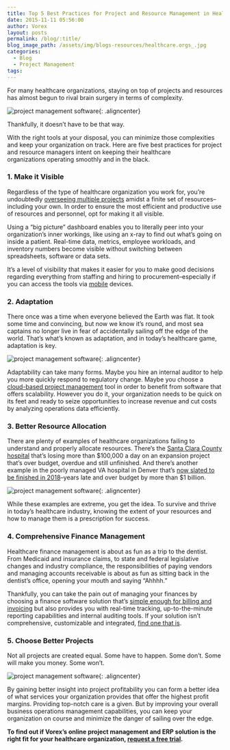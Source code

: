 ```yaml
---
title: Top 5 Best Practices for Project and Resource Management in Healthcare Orgs
date: 2015-11-11 05:56:00
author: Vorex
layout: posts
permalink: /blog/:title/
blog_image_path: /assets/img/blogs-resources/healthcare.orgs_.jpg
categories:
  - Blog
  - Project Management
tags:  
---
```



For many healthcare organizations, staying on top of projects and resources has almost begun to rival brain surgery in terms of complexity.

![project management software](https://media.giphy.com/media/ByTXInkbCJ0Vq/giphy.gif){: .aligncenter}

Thankfully, it doesn’t have to be that way.

With the right tools at your disposal, you can minimize those complexities and keep your organization on track. Here are five best practices for project and resource managers intent on keeping their healthcare organizations operating smoothly and in the black.

### 1. Make it Visible

Regardless of the type of healthcare organization you work for, you’re undoubtedly [overseeing multiple projects](http://www.vorex.com/supercharging-business-insights-with-online-project-management-erp/#more-1508) amidst a finite set of resources–including your own. In order to ensure the most efficient and productive use of resources and personnel, opt for making it all visible.

Using a “big picture” dashboard enables you to literally peer into your organization’s inner workings, like using an x-ray to find out what’s going on inside a patient. Real-time data, metrics, employee workloads, and inventory numbers become visible without switching between spreadsheets, software or data sets.

It’s a level of visibility that makes it easier for you to make good decisions regarding everything from staffing and hiring to procurement–especially if you can access the tools via [mobile](http://www.vorex.com/media/vorex-launches-mobile-app-for-its-business-management-platform-improving-productivity-anywhere-any-time/) devices.

### 2. Adaptation

There once was a time when everyone believed the Earth was flat. It took some time and convincing, but now we know it’s round, and most sea captains no longer live in fear of accidentally sailing off the edge of the world. That’s what’s known as adaptation, and in today’s healthcare game, adaptation is key.

![project management software](https://media.giphy.com/media/rVz1J8spLtUtO/giphy.gif){: .aligncenter}

Adaptability can take many forms. Maybe you hire an internal auditor to help you more quickly respond to regulatory change. Maybe you choose a [cloud-based project management](http://www.vorex.com/product/online-project-management/) tool in order to benefit from software that offers scalability. However you do it, your organization needs to be quick on its feet and ready to seize opportunities to increase revenue and cut costs by analyzing operations data efficiently.

### 3. Better Resource Allocation

There are plenty of examples of healthcare organizations failing to understand and properly allocate resources. There’s the [Santa Clara County hospital](http://www.nbcbayarea.com/news/local/Santa-Clara-Valley-Medical-Center-Turner-Construction-323284481.html) that’s losing more than $100,000 a day on an expansion project that’s over budget, overdue and still unfinished. And there’s another example in the poorly managed VA hospital in Denver that’s [now slated to be finished in 2018](http://www.stripes.com/news/veterans/final-contract-awarded-to-finish-over-budget-denver-area-va-hospital-by-2018-1.376235)–years late and over budget by more than $1 billion.

![project management software](https://media.giphy.com/media/nXU1FF5HS2eFG/giphy.gif){: .aligncenter}

While these examples are extreme, you get the idea. To survive and thrive in today’s healthcare industry, knowing the extent of your resources and how to manage them is a prescription for success.

### 4. Comprehensive Finance Management

Healthcare finance management is about as fun as a trip to the dentist. From Medicaid and insurance claims, to state and federal legislative changes and industry compliance, the responsibilities of paying vendors and managing accounts receivable is about as fun as sitting back in the dentist’s office, opening your mouth and saying “Ahhhh.”

Thankfully, you can take the pain out of managing your finances by choosing a finance software solution that’s [simple enough for billing and invoicing](http://www.vorex.com/why-invoicing-a-client-is-a-headache-and-how-to-solve-it/#more-1558) but also provides you with real-time tracking, up-to-the-minute reporting capabilities and internal auditing tools. If your solution isn’t comprehensive, customizable and integrated, [find one that is](http://www.vorex.com/product/billing-invoicing-tracking/).

### 5. Choose Better Projects

Not all projects are created equal. Some have to happen. Some don’t. Some will make you money. Some won’t.

![project management software](https://media.giphy.com/media/AZxuqrCydM2Ri/giphy.gif){: .aligncenter}

By gaining better insight into project profitability you can form a better idea of what services your organization provides that offer the highest profit margins. Providing top-notch care is a given. But by improving your overall business operations management capabilities, you can keep your organization on course and minimize the danger of sailing over the edge.

**To find out if Vorex’s online project management and ERP solution is the right fit for your healthcare organization, [request a free trial](http://www.vorex.com/free-trial/).**
